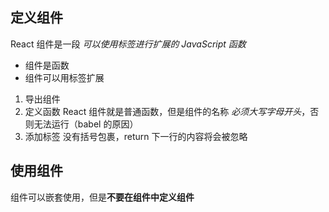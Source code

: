 ## 定义组件

React 组件是一段 _可以使用标签进行扩展的 JavaScript 函数_

- 组件是函数
- 组件可以用标签扩展

1. 导出组件
2. 定义函数
   React 组件就是普通函数，但是组件的名称 _必须大写字母开头_，否则无法运行（babel 的原因）
3. 添加标签
   没有括号包裹，return 下一行的内容将会被忽略

## 使用组件

组件可以嵌套使用，但是**不要在组件中定义组件**
